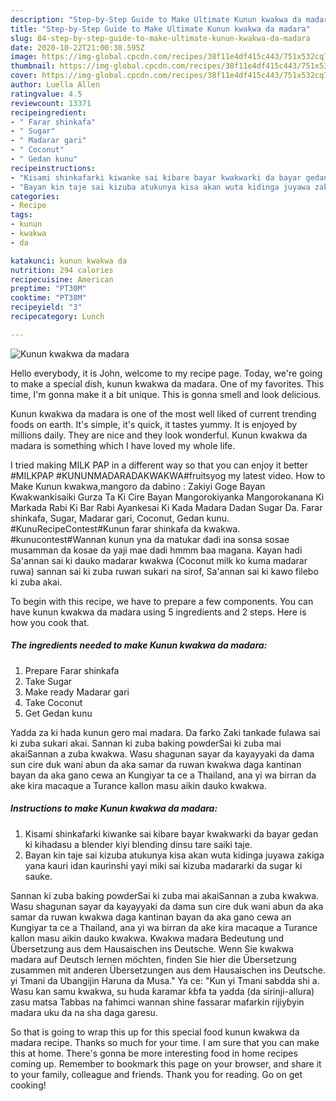 ```yaml
---
description: "Step-by-Step Guide to Make Ultimate Kunun kwakwa da madara"
title: "Step-by-Step Guide to Make Ultimate Kunun kwakwa da madara"
slug: 84-step-by-step-guide-to-make-ultimate-kunun-kwakwa-da-madara
date: 2020-10-22T21:00:38.595Z
image: https://img-global.cpcdn.com/recipes/38f11e4df415c443/751x532cq70/kunun-kwakwa-da-madara-recipe-main-photo.jpg
thumbnail: https://img-global.cpcdn.com/recipes/38f11e4df415c443/751x532cq70/kunun-kwakwa-da-madara-recipe-main-photo.jpg
cover: https://img-global.cpcdn.com/recipes/38f11e4df415c443/751x532cq70/kunun-kwakwa-da-madara-recipe-main-photo.jpg
author: Luella Allen
ratingvalue: 4.5
reviewcount: 13371
recipeingredient:
- " Farar shinkafa"
- " Sugar"
- " Madarar gari"
- " Coconut"
- " Gedan kunu"
recipeinstructions:
- "Kisami shinkafarki kiwanke sai kibare bayar kwakwarki da bayar gedan ki kihadasu a blender kiyi blending dinsu tare saiki taje."
- "Bayan kin taje sai kizuba atukunya kisa akan wuta kidinga juyawa zakiga yana kauri idan kaurinshi yayi miki sai kizuba madararki da sugar ki sauke."
categories:
- Recipe
tags:
- kunun
- kwakwa
- da

katakunci: kunun kwakwa da 
nutrition: 294 calories
recipecuisine: American
preptime: "PT30M"
cooktime: "PT38M"
recipeyield: "3"
recipecategory: Lunch

---
```



![Kunun kwakwa da madara](https://img-global.cpcdn.com/recipes/38f11e4df415c443/751x532cq70/kunun-kwakwa-da-madara-recipe-main-photo.jpg)

Hello everybody, it is John, welcome to my recipe page. Today, we're going to make a special dish, kunun kwakwa da madara. One of my favorites. This time, I'm gonna make it a bit unique. This is gonna smell and look delicious.

Kunun kwakwa da madara is one of the most well liked of current trending foods on earth. It's simple, it's quick, it tastes yummy. It is enjoyed by millions daily. They are nice and they look wonderful. Kunun kwakwa da madara is something which I have loved my whole life.

I tried making MILK PAP in a different way so that you can enjoy it better #MILKPAP #KUNUNMADARADAKWAKWA#fruitsyog my latest video. How to Make Kunun kwakwa,mangoro da dabino : Zakiyi Goge Bayan Kwakwankisaiki Gurza Ta Ki Cire Bayan Mangorokiyanka Mangorokanana Ki Markada Rabi Ki Bar Rabi Ayankesai Ki Kada Madara Dadan Sugar Da. Farar shinkafa, Sugar, Madarar gari, Coconut, Gedan kunu. #KunuRecipeContest#Kunun farar shinkafa da kwakwa. #kunucontest#Wannan kunun yna da matukar dadi ina sonsa sosae musamman da kosae da yaji mae dadi hmmm baa magana. Kayan hadi Sa&#39;annan sai ki dauko madarar kwakwa (Coconut milk ko kuma madarar ruwa) sannan sai ki zuba ruwan sukari na sirof, Sa&#39;annan sai ki kawo filebo ki zuba akai.


To begin with this recipe, we have to prepare a few components. You can have kunun kwakwa da madara using 5 ingredients and 2 steps. Here is how you cook that.

<!--inarticleads1-->

##### The ingredients needed to make Kunun kwakwa da madara:

1. Prepare  Farar shinkafa
1. Take  Sugar
1. Make ready  Madarar gari
1. Take  Coconut
1. Get  Gedan kunu


Yadda za ki hada kunun gero mai madara. Da farko Zaki tankade fulawa sai ki zuba sukari akai. Sannan ki zuba baking powderSai ki zuba mai akaiSannan a zuba kwakwa. Wasu shagunan sayar da kayayyaki da dama sun cire duk wani abun da aka samar da ruwan kwakwa daga kantinan bayan da aka gano cewa an Kungiyar ta ce a Thailand, ana yi wa birran da ake kira macaque a Turance kallon masu aikin dauko kwakwa. 

<!--inarticleads2-->

##### Instructions to make Kunun kwakwa da madara:

1. Kisami shinkafarki kiwanke sai kibare bayar kwakwarki da bayar gedan ki kihadasu a blender kiyi blending dinsu tare saiki taje.
1. Bayan kin taje sai kizuba atukunya kisa akan wuta kidinga juyawa zakiga yana kauri idan kaurinshi yayi miki sai kizuba madararki da sugar ki sauke.


Sannan ki zuba baking powderSai ki zuba mai akaiSannan a zuba kwakwa. Wasu shagunan sayar da kayayyaki da dama sun cire duk wani abun da aka samar da ruwan kwakwa daga kantinan bayan da aka gano cewa an Kungiyar ta ce a Thailand, ana yi wa birran da ake kira macaque a Turance kallon masu aikin dauko kwakwa. Kwakwa madara Bedeutung und Übersetzung aus dem Hausaischen ins Deutsche. Wenn Sie kwakwa madara auf Deutsch lernen möchten, finden Sie hier die Übersetzung zusammen mit anderen Übersetzungen aus dem Hausaischen ins Deutsche. yi Tmani da Ubangijin Haruna da Musa.&#34; Ya ce: &#34;Kun yi Tmani sabdda shi a. Wasu kan samu kwakwa, su huda ƙaramar ƙɓfa ta yadda (da sirinji-allura) zasu matsa Tabbas na fahimci wannan shine fassarar mafarkin rijiyɓyin madara uku da na sha daga garesu. 

So that is going to wrap this up for this special food kunun kwakwa da madara recipe. Thanks so much for your time. I am sure that you can make this at home. There's gonna be more interesting food in home recipes coming up. Remember to bookmark this page on your browser, and share it to your family, colleague and friends. Thank you for reading. Go on get cooking!
